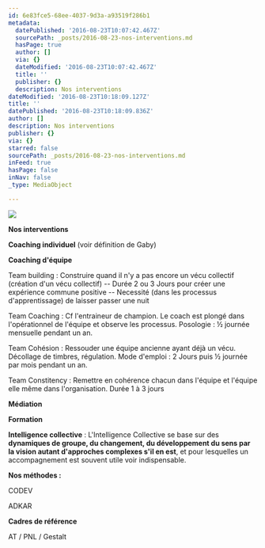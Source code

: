 ```yaml
---
id: 6e83fce5-68ee-4037-9d3a-a93519f286b1
metadata:
  datePublished: '2016-08-23T10:07:42.467Z'
  sourcePath: _posts/2016-08-23-nos-interventions.md
  hasPage: true
  author: []
  via: {}
  dateModified: '2016-08-23T10:07:42.467Z'
  title: ''
  publisher: {}
  description: Nos interventions
dateModified: '2016-08-23T10:18:09.127Z'
title: ''
datePublished: '2016-08-23T10:18:09.836Z'
author: []
description: Nos interventions
publisher: {}
via: {}
starred: false
sourcePath: _posts/2016-08-23-nos-interventions.md
inFeed: true
hasPage: false
inNav: false
_type: MediaObject

---
```

![](https://the-grid-user-content.s3-us-west-2.amazonaws.com/f761a806-01db-4d31-9ae5-941aa7b2191a.jpg)

**Nos interventions**

**Coaching individuel** (voir définition de Gaby)

**Coaching d'équipe**

Team building : Construire quand il n'y a pas encore un vécu collectif (création d'un vécu collectif) -- Durée 2 ou 3 Jours pour créer une expérience commune positive -- Necessité (dans les processus d'apprentissage) de laisser passer une nuit

Team Coaching : Cf l'entraineur de champion. Le coach est plongé dans l'opérationnel de l'équipe et observe les processus. Posologie : ½ journée mensuelle pendant un an.

Team Cohésion : Ressouder une équipe ancienne ayant déjà un vécu. Décollage de timbres, régulation. Mode d'emploi : 2 Jours puis ½ journée par mois pendant un an.

Team Constitency : Remettre en cohérence chacun dans l'équipe et l'équipe elle même dans l'organisation. Durée 1 à 3 jours

**Médiation**

**Formation**

**Intelligence collective** : L'Intelligence Collective se base sur des **dynamiques de groupe, du changement, du développement du sens par la vision autant d'approches complexes s'il en est**, et pour lesquelles un accompagnement est souvent utile voir indispensable.

**Nos méthodes :**

CODEV

ADKAR

**Cadres de référence**

AT / PNL / Gestalt